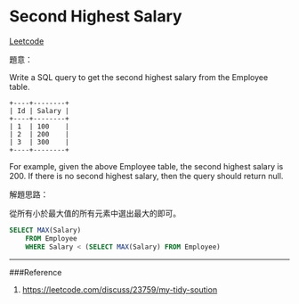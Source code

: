 # Second Highest Salary

[Leetcode](https://leetcode.com/problems/second-highest-salary/)

題意：

Write a SQL query to get the second highest salary from the Employee table.
```
+----+--------+
| Id | Salary |
+----+--------+
| 1  | 100    |
| 2  | 200    |
| 3  | 300    |
+----+--------+
```
For example, given the above Employee table, the second highest salary is 200. If there is no second highest salary, then the query should return null.

解題思路：

從所有小於最大值的所有元素中選出最大的即可。

```sql
SELECT MAX(Salary) 
    FROM Employee 
    WHERE Salary < (SELECT MAX(Salary) FROM Employee)
```


---
###Reference
1. https://leetcode.com/discuss/23759/my-tidy-soution